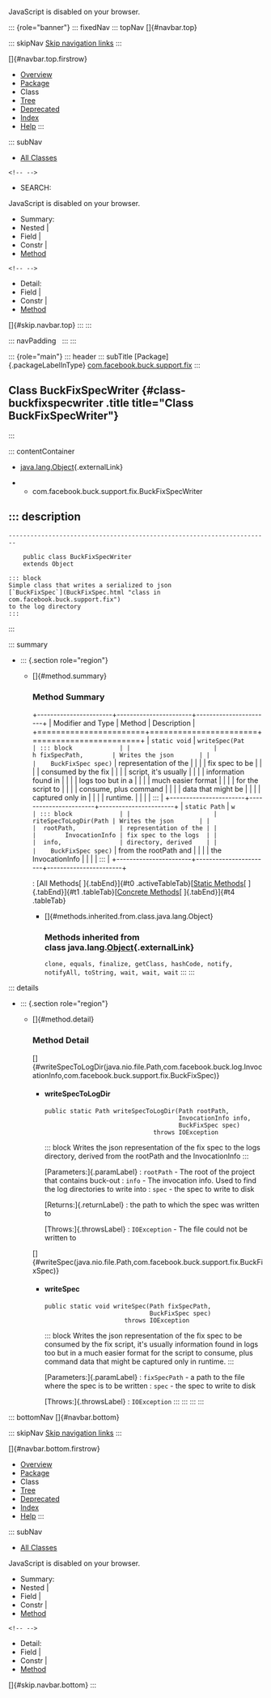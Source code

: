 <div>

JavaScript is disabled on your browser.

</div>

::: {role="banner"}
::: fixedNav
::: topNav
[]{#navbar.top}

::: skipNav
[Skip navigation links](#skip.navbar.top "Skip navigation links")
:::

[]{#navbar.top.firstrow}

-   [Overview](../../../../../index.html)
-   [Package](package-summary.html)
-   Class
-   [Tree](package-tree.html)
-   [Deprecated](../../../../../deprecated-list.html)
-   [Index](../../../../../index-all.html)
-   [Help](../../../../../help-doc.html)
:::

::: subNav
-   [All Classes](../../../../../allclasses.html)

```{=html}
<!-- -->
```
-   SEARCH:

<div>

<div>

JavaScript is disabled on your browser.

</div>

</div>

<div>

-   Summary: 
-   Nested \| 
-   Field \| 
-   Constr \| 
-   [Method](#method.summary)

```{=html}
<!-- -->
```
-   Detail: 
-   Field \| 
-   Constr \| 
-   [Method](#method.detail)

</div>

[]{#skip.navbar.top}
:::
:::

::: navPadding
 
:::
:::

::: {role="main"}
::: header
::: subTitle
[Package]{.packageLabelInType} [com.facebook.buck.support.fix](package-summary.html)
:::

## Class BuckFixSpecWriter {#class-buckfixspecwriter .title title="Class BuckFixSpecWriter"}
:::

::: contentContainer
-   [java.lang.Object](http://docs.oracle.com/javase/7/docs/api/java/lang/Object.html?is-external=true "class or interface in java.lang"){.externalLink}

-   -   com.facebook.buck.support.fix.BuckFixSpecWriter

::: description
-   

    ------------------------------------------------------------------------

        public class BuckFixSpecWriter
        extends Object

    ::: block
    Simple class that writes a serialized to json
    [`BuckFixSpec`](BuckFixSpec.html "class in com.facebook.buck.support.fix")
    to the log directory
    :::
:::

::: summary
-   ::: {.section role="region"}
    -   []{#method.summary}

        ### Method Summary

        +-----------------------+-----------------------+-----------------------+
        | Modifier and Type     | Method                | Description           |
        +=======================+=======================+=======================+
        | `static void`         | `writeSpec​(Pat        | ::: block             |
        |                       | h fixSpecPath,        | Writes the json       |
        |                       |    BuckFixSpec spec)` | representation of the |
        |                       |                       | fix spec to be        |
        |                       |                       | consumed by the fix   |
        |                       |                       | script, it\'s usually |
        |                       |                       | information found in  |
        |                       |                       | logs too but in a     |
        |                       |                       | much easier format    |
        |                       |                       | for the script to     |
        |                       |                       | consume, plus command |
        |                       |                       | data that might be    |
        |                       |                       | captured only in      |
        |                       |                       | runtime.              |
        |                       |                       | :::                   |
        +-----------------------+-----------------------+-----------------------+
        | `static Path`         | `w                    | ::: block             |
        |                       | riteSpecToLogDir​(Path | Writes the json       |
        |                       |  rootPath,            | representation of the |
        |                       |        InvocationInfo | fix spec to the logs  |
        |                       |  info,                | directory, derived    |
        |                       |    BuckFixSpec spec)` | from the rootPath and |
        |                       |                       | the InvocationInfo    |
        |                       |                       | :::                   |
        +-----------------------+-----------------------+-----------------------+

        : [All Methods[ ]{.tabEnd}]{#t0 .activeTableTab}[[Static
        Methods](javascript:show(1);)[ ]{.tabEnd}]{#t1
        .tableTab}[[Concrete
        Methods](javascript:show(8);)[ ]{.tabEnd}]{#t4 .tableTab}

        -   []{#methods.inherited.from.class.java.lang.Object}

            ### Methods inherited from class java.lang.[Object](http://docs.oracle.com/javase/7/docs/api/java/lang/Object.html?is-external=true "class or interface in java.lang"){.externalLink}

            `clone, equals, finalize, getClass, hashCode, notify, notifyAll, toString, wait, wait, wait`
    :::
:::

::: details
-   ::: {.section role="region"}
    -   []{#method.detail}

        ### Method Detail

        []{#writeSpecToLogDir(java.nio.file.Path,com.facebook.buck.log.InvocationInfo,com.facebook.buck.support.fix.BuckFixSpec)}

        -   #### writeSpecToLogDir

            ``` methodSignature
            public static Path writeSpecToLogDir​(Path rootPath,
                                                 InvocationInfo info,
                                                 BuckFixSpec spec)
                                          throws IOException
            ```

            ::: block
            Writes the json representation of the fix spec to the logs
            directory, derived from the rootPath and the InvocationInfo
            :::

            [Parameters:]{.paramLabel}
            :   `rootPath` - The root of the project that contains
                buck-out
            :   `info` - The invocation info. Used to find the log
                directories to write into
            :   `spec` - the spec to write to disk

            [Returns:]{.returnLabel}
            :   the path to which the spec was written to

            [Throws:]{.throwsLabel}
            :   `IOException` - The file could not be written to

        []{#writeSpec(java.nio.file.Path,com.facebook.buck.support.fix.BuckFixSpec)}

        -   #### writeSpec

            ``` methodSignature
            public static void writeSpec​(Path fixSpecPath,
                                         BuckFixSpec spec)
                                  throws IOException
            ```

            ::: block
            Writes the json representation of the fix spec to be
            consumed by the fix script, it\'s usually information found
            in logs too but in a much easier format for the script to
            consume, plus command data that might be captured only in
            runtime.
            :::

            [Parameters:]{.paramLabel}
            :   `fixSpecPath` - a path to the file where the spec is to
                be written
            :   `spec` - the spec to write to disk

            [Throws:]{.throwsLabel}
            :   `IOException`
    :::
:::
:::
:::

::: bottomNav
[]{#navbar.bottom}

::: skipNav
[Skip navigation links](#skip.navbar.bottom "Skip navigation links")
:::

[]{#navbar.bottom.firstrow}

-   [Overview](../../../../../index.html)
-   [Package](package-summary.html)
-   Class
-   [Tree](package-tree.html)
-   [Deprecated](../../../../../deprecated-list.html)
-   [Index](../../../../../index-all.html)
-   [Help](../../../../../help-doc.html)
:::

::: subNav
-   [All Classes](../../../../../allclasses.html)

<div>

<div>

JavaScript is disabled on your browser.

</div>

</div>

<div>

-   Summary: 
-   Nested \| 
-   Field \| 
-   Constr \| 
-   [Method](#method.summary)

```{=html}
<!-- -->
```
-   Detail: 
-   Field \| 
-   Constr \| 
-   [Method](#method.detail)

</div>

[]{#skip.navbar.bottom}
:::
